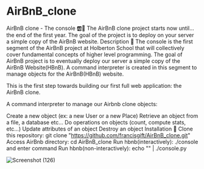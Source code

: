 # AirBnB_clone
AirBnB clone - The console 🆎🚀
The AirBnB clone project starts now until… the end of the first year. The goal of the project is to deploy on your server a simple copy of the AirBnB website.
Description 📐
The console is the first segment of the AirBnB project at Holberton School that will collectively cover fundamental concepts of higher level programming. The goal of AirBnB project is to eventually deploy our server a simple copy of the AirBnB Website(HBnB). A command interpreter is created in this segment to manage objects for the AirBnB(HBnB) website.

This is the first step towards building our first full web application: the AirBnB clone.

A command interpreter to manage our Airbnb clone objects:

Create a new object (ex: a new User or a new Place)
Retrieve an object from a file, a database etc…
Do operations on objects (count, compute stats, etc…)
Update attributes of an object
Destroy an object
Installation 💾
Clone this repository: git clone "https://github.com/francisgift/AirBnB_clone.git"
Access AirBnb directory: cd AirBnB_clone
Run hbnb(interactively): ./console and enter command
Run hbnb(non-interactively): echo "<command>" | ./console.py


![Screenshot (126)](https://github.com/francisgift/AirBnB_clone/assets/81424888/0281d899-b676-406e-9f9c-990ac29a0e2b)
